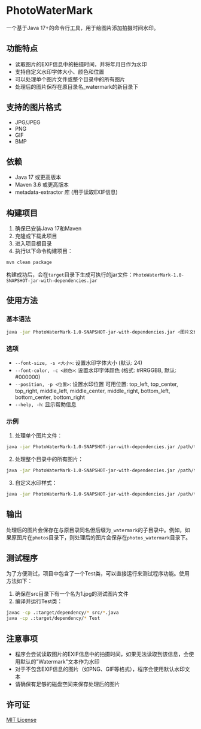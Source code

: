 # PhotoWaterMark

一个基于Java 17+的命令行工具，用于给图片添加拍摄时间水印。

## 功能特点

- 读取图片的EXIF信息中的拍摄时间，并将年月日作为水印
- 支持自定义水印字体大小、颜色和位置
- 可以处理单个图片文件或整个目录中的所有图片
- 处理后的图片保存在原目录名_watermark的新目录下

## 支持的图片格式

- JPG/JPEG
- PNG
- GIF
- BMP

## 依赖

- Java 17 或更高版本
- Maven 3.6 或更高版本
- metadata-extractor 库 (用于读取EXIF信息)

## 构建项目

1. 确保已安装Java 17和Maven
2. 克隆或下载此项目
3. 进入项目根目录
4. 执行以下命令构建项目：

```bash
mvn clean package
```

构建成功后，会在`target`目录下生成可执行的jar文件：`PhotoWaterMark-1.0-SNAPSHOT-jar-with-dependencies.jar`

## 使用方法

### 基本语法

```bash
java -jar PhotoWaterMark-1.0-SNAPSHOT-jar-with-dependencies.jar <图片文件路径> [选项]
```

### 选项

- `--font-size, -s <大小>`: 设置水印字体大小 (默认: 24)
- `--font-color, -c <颜色>`: 设置水印字体颜色 (格式: #RRGGBB, 默认: #000000)
- `--position, -p <位置>`: 设置水印位置
  可用位置: top_left, top_center, top_right,
           middle_left, middle_center, middle_right,
           bottom_left, bottom_center, bottom_right
- `--help, -h`: 显示帮助信息

### 示例

1. 处理单个图片文件：

```bash
java -jar PhotoWaterMark-1.0-SNAPSHOT-jar-with-dependencies.jar /path/to/image.jpg
```

2. 处理整个目录中的所有图片：

```bash
java -jar PhotoWaterMark-1.0-SNAPSHOT-jar-with-dependencies.jar /path/to/images
```

3. 自定义水印样式：

```bash
java -jar PhotoWaterMark-1.0-SNAPSHOT-jar-with-dependencies.jar /path/to/image.jpg --font-size 36 --font-color #FF0000 --position bottom_right
```

## 输出

处理后的图片会保存在与原目录同名但后缀为`_watermark`的子目录中。例如，如果原图片在`photos`目录下，则处理后的图片会保存在`photos_watermark`目录下。

## 测试程序

为了方便测试，项目中包含了一个Test类，可以直接运行来测试程序功能。使用方法如下：

1. 确保在src目录下有一个名为1.jpg的测试图片文件
2. 编译并运行Test类：

```bash
javac -cp .:target/dependency/* src/*.java
java -cp .:target/dependency/* Test
```

## 注意事项

- 程序会尝试读取图片的EXIF信息中的拍摄时间，如果无法读取到该信息，会使用默认的"Watermark"文本作为水印
- 对于不包含EXIF信息的图片（如PNG、GIF等格式），程序会使用默认水印文本
- 请确保有足够的磁盘空间来保存处理后的图片

## 许可证

[MIT License](LICENSE)